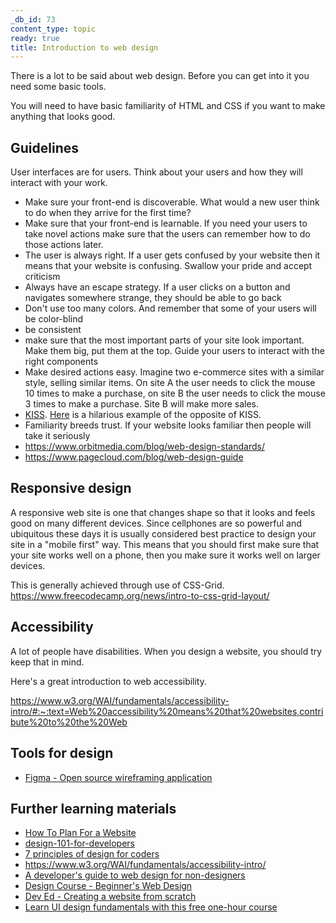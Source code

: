 ```yaml
---
_db_id: 73
content_type: topic
ready: true
title: Introduction to web design
---
```


There is a lot to be said about web design. Before you can get into it you need some basic tools.

You will need to have basic familiarity of HTML and CSS if you want to make anything that looks good.

## Guidelines

User interfaces are for users. Think about your users and how they will interact with your work.

- Make sure your front-end is discoverable. What would a new user think to do when they arrive for the first time?
- Make sure that your front-end is learnable. If you need your users to take novel actions make sure that the users can remember how to do those actions later.
- The user is always right. If a user gets confused by your website then it means that your website is confusing. Swallow your pride and accept criticism
- Always have an escape strategy. If a user clicks on a button and navigates somewhere strange, they should be able to go back
- Don't use too many colors. And remember that some of your users will be color-blind
- be consistent
- make sure that the most important parts of your site look important. Make them big, put them at the top. Guide your users to interact with the right components
- Make desired actions easy. Imagine two e-commerce sites with a similar style, selling similar items. On site A the user needs to click the mouse 10 times to make a purchase, on site B the user needs to click the mouse 3 times to make a purchase. Site B will make more sales.
- [KISS](https://en.wikipedia.org/wiki/KISS_principle). [Here](https://www.lingscars.com/) is a hilarious example of the opposite of KISS.
- Familiarity breeds trust. If your website looks familiar then people will take it seriously
- https://www.orbitmedia.com/blog/web-design-standards/
- https://www.pagecloud.com/blog/web-design-guide

## Responsive design

A responsive web site is one that changes shape so that it looks and feels good on many different devices. Since cellphones are so powerful and ubiquitous these days it is usually considered best practice to design your site in a "mobile first" way. This means that you should first make sure that your site works well on a phone, then you make sure it works well on larger devices.

This is generally achieved through use of CSS-Grid.
https://www.freecodecamp.org/news/intro-to-css-grid-layout/

## Accessibility

A lot of people have disabilities. When you design a website, you should try keep that in mind.

Here's a great introduction to web accessibility.

https://www.w3.org/WAI/fundamentals/accessibility-intro/#:~:text=Web%20accessibility%20means%20that%20websites,contribute%20to%20the%20Web

## Tools for design

- [Figma - Open source wireframing application](https://snapcraft.io/install/figma-linux/mint)

## Further learning materials

- [How To Plan For a Website](https://www.quicksprout.com/plan-new-website/)
- [design-101-for-developers](https://academy.realm.io/posts/christopher-downer-design-101-for-developers/)
- [7 principles of design for coders](https://learntocodewith.me/posts/7-principles-of-design/)
- https://www.w3.org/WAI/fundamentals/accessibility-intro/
- [A developer's guide to web design for non-designers](https://www.freecodecamp.org/news/a-developers-guide-to-web-design-for-non-designers-1f64ce28c38d/)
- [Design Course - Beginner's Web Design](https://www.youtube.com/watch?v=alswD2tCc_Q)
- [Dev Ed - Creating a website from scratch](https://www.youtube.com/watch?v=wmEc9HeQV7Q)
- [Learn UI design fundamentals with this free one-hour course](https://www.freecodecamp.org/news/learn-ui-design-fundamentals-with-this-free-one-hour-course/)